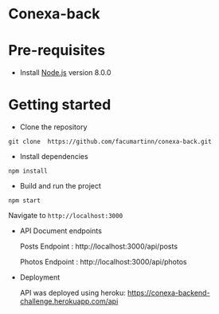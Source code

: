 # Conexa-back

# Pre-requisites
- Install [Node.js](https://nodejs.org/en/) version 8.0.0


# Getting started
- Clone the repository
```
git clone  https://github.com/facumartinn/conexa-back.git
```
- Install dependencies
```
npm install
```
- Build and run the project
```
npm start
```
  Navigate to `http://localhost:3000`

- API Document endpoints

  Posts Endpoint : http://localhost:3000/api/posts

  Photos Endpoint : http://localhost:3000/api/photos 
  
- Deployment
  
  API was deployed using heroku: https://conexa-backend-challenge.herokuapp.com/api
